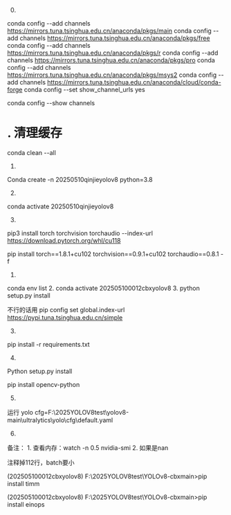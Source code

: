 0.
conda config --add channels https://mirrors.tuna.tsinghua.edu.cn/anaconda/pkgs/main
conda config --add channels https://mirrors.tuna.tsinghua.edu.cn/anaconda/pkgs/free
conda config --add channels https://mirrors.tuna.tsinghua.edu.cn/anaconda/pkgs/r
conda config --add channels https://mirrors.tuna.tsinghua.edu.cn/anaconda/pkgs/pro
conda config --add channels https://mirrors.tuna.tsinghua.edu.cn/anaconda/pkgs/msys2
conda config --add channels https://mirrors.tuna.tsinghua.edu.cn/anaconda/cloud/conda-forge
conda config --set show_channel_urls yes

conda config --show channels

# . 清理缓存
conda clean --all




1.
Conda create -n 20250510qinjieyolov8 python=3.8 


2.

conda activate 20250510qinjieyolov8

3.
pip3 install torch torchvision torchaudio --index-url https://download.pytorch.org/whl/cu118

pip install torch==1.8.1+cu102 torchvision==0.9.1+cu102 torchaudio==0.8.1 -f
















1.
conda env list
2.
conda activate 202505100012cbxyolov8
3.
python setup.py install


不行的话用
pip config set global.index-url https://pypi.tuna.tsinghua.edu.cn/simple


3.
pip install -r requirements.txt

4.
Python setup.py install

pip install opencv-python

5.
运行
yolo cfg=F:\2025YOLOV8test\yolov8-main\ultralytics\yolo\cfg\default.yaml




6.

























备注：
1.
查看内存：watch -n 0.5 nvidia-smi
2.
如果是nan



注释掉112行，batch要小



(202505100012cbxyolov8) F:\2025YOLOV8test\YOLOv8-cbxmain>pip install timm

(202505100012cbxyolov8) F:\2025YOLOV8test\YOLOv8-cbxmain>pip install einops
